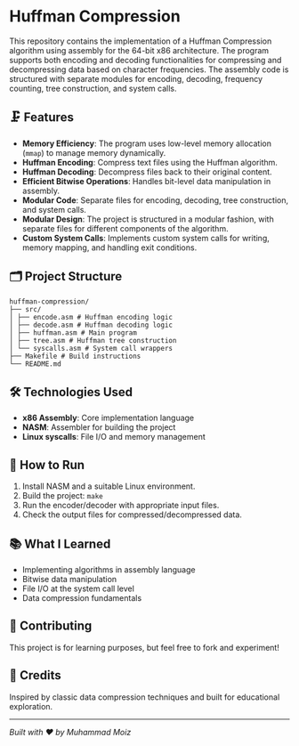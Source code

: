 # Huffman Compression

This repository contains the implementation of a Huffman Compression algorithm using assembly for the 64-bit x86 architecture. The program supports both encoding and decoding functionalities for compressing and decompressing data based on character frequencies. The assembly code is structured with separate modules for encoding, decoding, frequency counting, tree construction, and system calls.

## 🗜️ Features

- **Memory Efficiency**: The program uses low-level memory allocation (`mmap`) to manage memory dynamically.
- **Huffman Encoding**: Compress text files using the Huffman algorithm.
- **Huffman Decoding**: Decompress files back to their original content.
- **Efficient Bitwise Operations**: Handles bit-level data manipulation in assembly.
- **Modular Code**: Separate files for encoding, decoding, tree construction, and system calls.
- **Modular Design**: The project is structured in a modular fashion, with separate files for different components of the algorithm.
- **Custom System Calls**: Implements custom system calls for writing, memory mapping, and handling exit conditions.

## 🗂️ Project Structure

```
huffman-compression/
├── src/
│ ├── encode.asm # Huffman encoding logic
│ ├── decode.asm # Huffman decoding logic
│ ├── huffman.asm # Main program
│ ├── tree.asm # Huffman tree construction
│ └── syscalls.asm # System call wrappers
├── Makefile # Build instructions
└── README.md
```

## 🛠️ Technologies Used

- **x86 Assembly**: Core implementation language
- **NASM**: Assembler for building the project
- **Linux syscalls**: File I/O and memory management

## 📝 How to Run

1. Install NASM and a suitable Linux environment.
2. Build the project: `make`
3. Run the encoder/decoder with appropriate input files.
4. Check the output files for compressed/decompressed data.

## 📚 What I Learned

- Implementing algorithms in assembly language
- Bitwise data manipulation
- File I/O at the system call level
- Data compression fundamentals

## 🤝 Contributing

This project is for learning purposes, but feel free to fork and experiment!

## 📖 Credits

Inspired by classic data compression techniques and built for educational exploration.

---

*Built with ❤️ by Muhammad Moiz*
